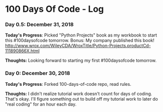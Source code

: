 # 100 Days Of Code - Log

### Day 0.5: December 31, 2018


**Today's Progress**: Picked "Python Projects" book as my workbook to start this #100daysofcode tomorrow. Bonus: My company published this book! http://www.wrox.com/WileyCDA/WroxTitle/Python-Projects.productCd-111890866X.html

**Thoughts:** Looking forward to starting my first #100daysofcode tomorrow.


### Day 0: December 30, 2018


**Today's Progress**: Forked 100-days-of-code repo, read rules.

**Thoughts:** I didn't realize tutorial work doesn't count for days of coding. That's okay. I'll figure something out to build off my tutorial work to later do "real coding" for an hour each day.

